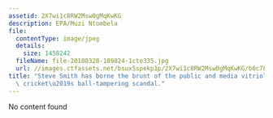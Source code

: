 ```yaml
---
assetid: 2X7wi1c8RW2Msw0gMqKwKG
description: EPA/Muzi Ntombela
file:
  contentType: image/jpeg
  details:
    size: 1458242
  fileName: file-20180328-189824-1cte335.jpg
  url: //images.ctfassets.net/bsux5spekp1p/2X7wi1c8RW2Msw0gMqKwKG/b0c784de16ca0d402f1a6a7737867da5/file-20180328-189824-1cte335.jpg
title: "Steve Smith has borne the brunt of the public and media vitriol over Australian\
  \ cricket\u2019s ball-tampering scandal."
---
```

No content found